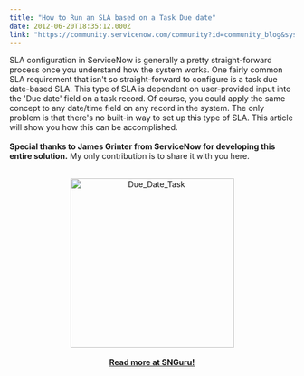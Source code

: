 ```yaml
---
title: "How to Run an SLA based on a Task Due date"
date: 2012-06-20T18:35:12.000Z
link: "https://community.servicenow.com/community?id=community_blog&sys_id=853e2e6ddbd0dbc01dcaf3231f9619ac"
---
```

<p>SLA configuration in ServiceNow is generally a pretty straight-forward process once you understand how the system works. One fairly common SLA requirement that isn't so straight-forward to configure is a task due date-based SLA. This type of SLA is dependent on user-provided input into the 'Due date' field on a task record. Of course, you could apply the same concept to any date/time field on any record in the system. The only problem is that there's no built-in way to set up this type of SLA. This article will show you how this can be accomplished.<br /><br /><b>Special thanks to James Grinter from ServiceNow for developing this entire solution.</b> My only contribution is to share it with you here.<br /><br /><center><a href="http://www.servicenowguru.com/system-definition/sla-task-due-date/"><img src="http://www.servicenowguru.com/wp-content/uploads/2012/06/Due_Date_Task-289x300.png" alt="Due_Date_Task" title="Due_Date_Task" width="289" height="300" class="aligncenter size-medium wp-image-4478" /></a><br /><br /><a href="http://www.servicenowguru.com/system-definition/sla-task-due-date/" target="_blank"><b>Read more at SNGuru!</b></a><br /></center><br /><!--break--></p>